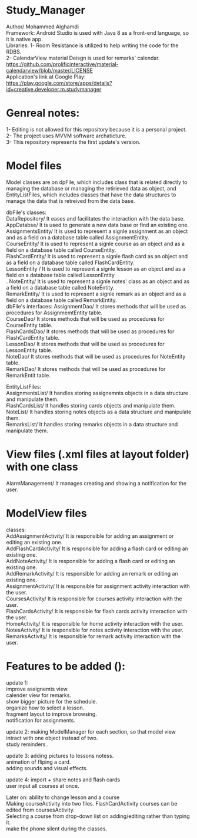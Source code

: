 # Study_Manager
Author/ Mohammed Alghamdi<br />
Framework: Android Studio is used with Java 8 as a front-end language, so it is native app.<br />
Libraries: 
1- Room Resistance is utilized to help writing the code for the RDBS.<br />
2- CalendarView material Deisgn is used for remarks' calendar.
https://github.com/prolificinteractive/material-calendarview/blob/master/LICENSE
<br />
Application's link at Google Play:  https://play.google.com/store/apps/details?id=creative.developer.m.studymanager

# Genreal notes: 
1- Editing is not allowed for this repository because it is a personal project.<br />
2- The project uses MVVM software archaticture.<br />
3- This repository represents the first update's version.

# Model files 
Model classes are on dpFile, which includes class that is related directly to managing the database or managing the 
retirieved data as object, and EntityListFiles, which includes classes that have the data structures to manage the data 
that is retreived from the data base.

dbFile's classes: <br />
DataRepository/ It eases and facilitates the interaction with the data base.<br />
AppDatabse/  It is used to generate a new data base or find an existing one.<br />
AssignmentsEntity/ It is used to represent a signle assignment as an object and as a field on a database table
called AssignmentEntity.<br />
CourseEntity/ It is used to represent a signle course as an object and as a field on a database table
called CourseEntity. <br />
FlashCardEntity/ It is used to represent a signle flash card as an object and as a field on a database table
called FlashCardEntity. <br />
LessonEntity / It is used to represent a signle lesson as an object and as a field on a database table 
called LessonEntity <br />.
NoteEntity/ It is used to represent a signle notes' class as an object and as a field on a database table
called NoteEntity. <br />
RemarkEntity/ It is used to represent a signle remark as an object and as a field on a database table 
called RemarkEntity. <br />
dbFile's interfaces: 
AssignmentDao/ It stores methods that will be used as procedures for AssignmemtEntity table.<br />
CourseDao/ It stores methods that will be used as procedures for CourseEntity table. <br />
FlashCardsDao/ It stores methods that will be used as procedures for FlashCardEntity table.<br />
LessonDao/ It stores methods that will be used as procedures for LessonEntity table. <br />
NoteDao/ It stores methods that will be used as procedures for NoteEntity table. <br />
RemarkDao/ It stores methods that will be used as procedures for RemarkEntit table. <br />

EntityListFiles:<br />
AssignmentsList/ It handles storing assignemnts objects in a data structure and manipulate them.<br />
FlashCardsList/ It handles storing cards objects and manipulate them.<br />
NoteList/ It handles storing notes objects as a data structure and manipulate them.<br />
RemarksList/ It handles storing remarks objects in a data structure and manipulate them.<br />


# View files (.xml files at layout folder) with one class
AlarmManagement/ It manages creating and showing a notification for the user.

# ModelView files
classes: <br />
AddAssignmentActivity/ It is responsible for adding an assignment or editing
an existing one.<br />
AddFlashCardActivity/ It is responsible for adding a flash card or editing
an existing one. <br />
AddNoteActivity/ It is responsible for adding a flash card or editing an existing one.<br />
AddRemarkActivity/ It is responsible for adding an remark or editing an existing one. <br />
AssignmentActivity/ It is responsible for assignment activity interaction with the user. <br />
CoursesActivity/ It is responsible for courses activity interaction with the user. <br />
FlashCardsActivity/ It is responsible for flash cards activity interaction with the user. <br />
HomeActivity/ It is responsible for home activity interaction with the user. <br />
NotesActivity/ It is responsible for notes activity interaction with the user. <br />
RemarksActivity/ It is responsible for remark activity interaction with the user. <br />

# Features to be added ():
update 1: <br />
improve assignemts view. <br />
calender view for remarks. <br />
show bigger picture for the schedule. <br />
organize how to select a lesson. <br />
fragment layout to improve browsing. <br />
notification for assignments. <br />

update 2:
making ModelManager for each section, so that model view intract with one object instead of two. <br />
study reminders . <br />

update 3: 
adding pictures to lessons notess. <br />
animation of fliping a card. <br />
adding sounds and visual effects. <br />

update 4:
import + share notes and flash cards <br />
user input all courses at once. <br />

Later on:
ability to change lesson and a course <br />
Making courseActivity into two files. FlashCardActivity courses can be edited from coursesActivity. <br />
Selecting a course from drop-down list on adding/editing rather than typing it. <br />
make the phone silent during the classes. <br />


